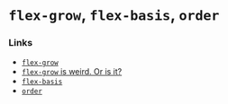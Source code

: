 # `flex-grow`, `flex-basis`, `order`

### Links

- [`flex-grow`](https://css-tricks.com/almanac/properties/f/flex-grow/)
- [`flex-grow` is weird. Or is it?](https://css-tricks.com/flex-grow-is-weird/)
- [`flex-basis`](https://css-tricks.com/almanac/properties/f/flex-basis/)
- [`order`](https://css-tricks.com/almanac/properties/o/order/)
